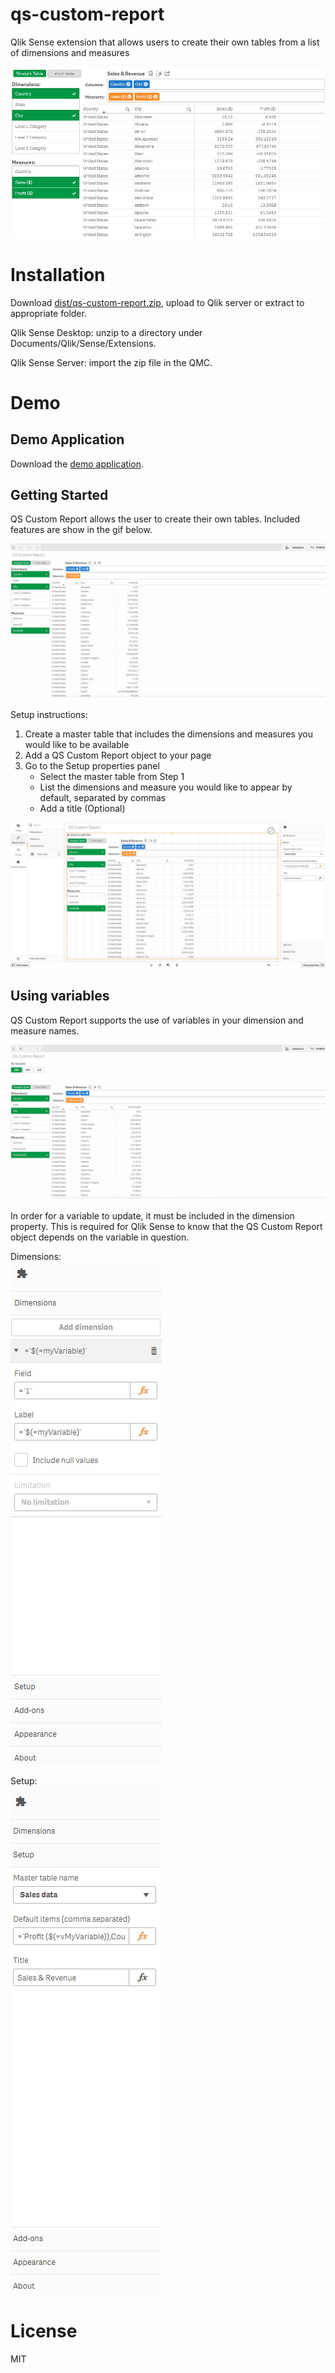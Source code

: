 # qs-custom-report
Qlik Sense extension that allows users to create their own tables from a list of dimensions and measures

![Thumb](https://github.com/cjbraley/qs-custom-report/blob/master/demo/thumb.jpg)

# Installation

Download [dist/qs-custom-report.zip](https://github.com/cjbraley/qs-custom-report/raw/master/dist/QS%20Custom%20Report.zip), upload to Qlik server or extract to appropriate folder.

Qlik Sense Desktop: unzip to a directory under Documents/Qlik/Sense/Extensions.

Qlik Sense Server: import the zip file in the QMC.

# Demo

## Demo Application

Download the [demo application](https://github.com/cjbraley/qs-custom-report/raw/master/demo/qs-custom-report.qvf).

## Getting Started

QS Custom Report allows the user to create their own tables. Included features are show in the gif below.

![List](https://github.com/cjbraley/qs-custom-report/blob/master/demo/demo.gif)

Setup instructions:
1. Create a master table that includes the dimensions and measures you would like to be available
2. Add a QS Custom Report object to your page
3. Go to the Setup properties panel
    * Select the master table from Step 1
    * List the dimensions and measure you would like to appear by default, separated by commas
    * Add a title (Optional)

![Basic config](https://github.com/cjbraley/qs-custom-report/blob/master/demo/demo_config.jpg)

## Using variables

QS Custom Report supports the use of variables in your dimension and measure names.

![Using a variable](https://github.com/cjbraley/qs-custom-report/blob/master/demo/demo_variable.gif)

In order for a variable to update, it must be included in the dimension property. This is required for Qlik Sense to know that the QS Custom Report object depends on the variable in question.

Dimensions:  
![Adding your variable](https://github.com/cjbraley/qs-custom-report/blob/master/demo/demo_variable_config_dimensions.jpg)

Setup:  
![Update your default items](https://github.com/cjbraley/qs-custom-report/blob/master/demo/demo_variable_config_Setup.jpg)

# License
MIT
